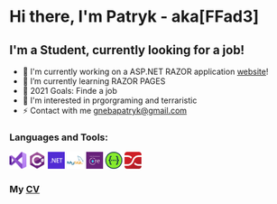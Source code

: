 # Hi there, I'm Patryk - aka[FFad3]

## I'm a Student, currently looking for a job!
- 🔭 I'm currently working on a ASP.NET RAZOR application [website]!
- 🌱 I’m currently learning RAZOR PAGES
- 🥅 2021 Goals: Finde a job
- 🏫 I'm interested in prgorgraming and terraristic
- ⚡ Contact with me gnebapatryk@gmail.com
### Languages and Tools:
<code><img height="30" src="https://github.com/FFad3/FFad3/blob/master/VS.png"></code>
 <code><img height="30" src="https://github.com/FFad3/FFad3/blob/master/C%23.png"></code>
 <code><img height="30" src="https://github.com/FFad3/FFad3/blob/master/NET.png"></code>
 <code><img height="30" src="https://github.com/FFad3/FFad3/blob/master/MySql.png"></code>
 <code><img height="30" src="https://github.com/FFad3/FFad3/blob/master/EF.png"></code>
 <code><img height="30" src="https://github.com/FFad3/FFad3/blob/master/Swagger.png"></code>
 <code><img height="30" src="https://github.com/FFad3/FFad3/blob/master/AutoMapper.jpg"></code>
 
 ### My [CV]
 

[website]: https://github.com/FFad3/OdeToFood
[CV]: https://github.com/FFad3/FFad3/blob/master/CV_Patryk_Gneba.pdf
